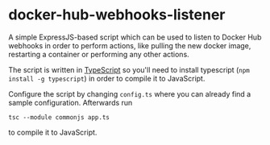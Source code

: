 docker-hub-webhooks-listener
============================

A simple ExpressJS-based script which can be used to listen to Docker Hub 
webhooks in order to perform actions, like pulling the new docker image, 
restarting a container or performing any other actions.

The script is written in [TypeScript](http://www.typescriptlang.org/) so you'll
need to install typescript (`npm install -g typescript`) in order to compile
it to JavaScript.

Configure the script by changing `config.ts` where you can already find a
sample configuration. Afterwards run 

    tsc --module commonjs app.ts
    
to compile it to JavaScript.
